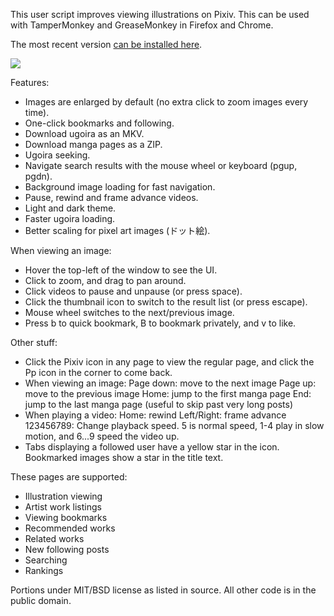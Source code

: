 This user script improves viewing illustrations on Pixiv.  This can be used
with TamperMonkey and GreaseMonkey in Firefox and Chrome.

The most recent version [can be installed here](https://s3.amazonaws.com/ppixiv/ppixiv.user.js).

![](https://s3.amazonaws.com/ppixiv/screenshot.png)

Features:

- Images are enlarged by default (no extra click to zoom images every time).
- One-click bookmarks and following.
- Download ugoira as an MKV.
- Download manga pages as a ZIP.
- Ugoira seeking.
- Navigate search results with the mouse wheel or keyboard (pgup, pgdn).
- Background image loading for fast navigation.
- Pause, rewind and frame advance videos.
- Light and dark theme.
- Faster ugoira loading.
- Better scaling for pixel art images (ドット絵).

When viewing an image:

- Hover the top-left of the window to see the UI.
- Click to zoom, and drag to pan around.
- Click videos to pause and unpause (or press space).
- Click the thumbnail icon to switch to the result list (or press escape).
- Mouse wheel switches to the next/previous image.
- Press b to quick bookmark, B to bookmark privately, and v to like.

Other stuff:

- Click the Pixiv icon in any page to view the regular page, and click the Pp icon in the
  corner to come back.
- When viewing an image:
  Page down: move to the next image
  Page up: move to the previous image
  Home: jump to the first manga page
  End: jump to the last manga page (useful to skip past very long posts)
- When playing a video:
  Home: rewind
  Left/Right: frame advance
  123456789: Change playback speed.  5 is normal speed, 1-4 play in slow motion, and 6...9 speed the
  video up.
- Tabs displaying a followed user have a yellow star in the icon.  Bookmarked images
  show a star in the title text.

These pages are supported:

- Illustration viewing
- Artist work listings
- Viewing bookmarks
- Recommended works
- Related works
- New following posts
- Searching
- Rankings

Portions under MIT/BSD license as listed in source.  All other code is in the
public domain.


